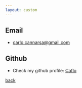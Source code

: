 ```yaml
---
layout: custom
---
```


## Email

* carlo.cannarsa@gmail.com

## Github
* Check my github profile: [Caflo](https://github.com/Caflo)

[back](./)
